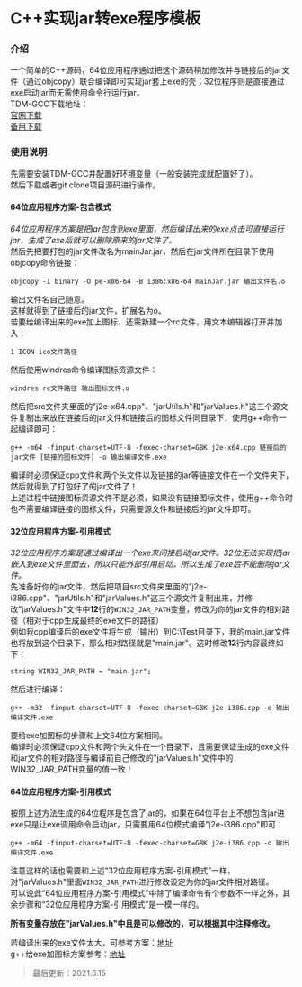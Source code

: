 # C++实现jar转exe程序模板

### 介绍
一个简单的C++源码，64位应用程序通过把这个源码稍加修改并与链接后的jar文件（通过objcopy）联合编译即可实现jar套上exe的壳；32位程序则是直接通过exe启动jar而无需使用命令行运行jar。<br>
TDM-GCC下载地址：<br>
[官网下载](https://jmeubank.github.io/tdm-gcc/)<br>
[备用下载](https://swsk33.lanzoui.com/b0bqvyq4d)<br>

### 使用说明
先需要安装TDM-GCC并配置好环境变量（一般安装完成就配置好了）。<br>
然后下载或者git clone项目源码进行操作。<br>
#### 64位应用程序方案-包含模式
*64位应用程序方案是把jar包含到exe里面，然后编译出来的exe点击可直接运行jar，生成了exe后就可以删除原来的jar文件了。*<br>
然后先把要打包的jar文件改名为mainJar.jar，然后在jar文件所在目录下使用objcopy命令链接：<br>
```
objcopy -I binary -O pe-x86-64 -B i386:x86-64 mainJar.jar 输出文件名.o
```
输出文件名自己随意。<br>
这样就得到了链接后的jar文件，扩展名为o。<br>
若要给编译出来的exe加上图标，还需新建一个rc文件，用文本编辑器打开并加入：<br>
```
1 ICON ico文件路径
```
然后使用windres命令编译图标资源文件：<br>
```
windres rc文件路径 输出图标文件.o
```
然后把src文件夹里面的"j2e-x64.cpp"、"jarUtils.h"和"jarValues.h"这三个源文件复制出来放在链接后的jar文件和链接后的图标文件同目录下，使用g++命令一起编译即可：<br>
```
g++ -m64 -finput-charset=UTF-8 -fexec-charset=GBK j2e-x64.cpp 链接后的jar文件 [链接的图标文件] -o 输出编译文件.exe
```
编译时必须保证cpp文件和两个头文件以及链接的jar等链接文件在一个文件夹下，然后就得到了打包好了的jar文件了！<br>
上述过程中链接图标资源文件不是必须，如果没有链接图标文件，使用g++命令时也不需要编译链接的图标文件，只需要源文件和链接后的jar文件即可。<br>
#### 32位应用程序方案-引用模式
*32位应用程序方案是通过编译出一个exe来间接启动jar文件。32位无法实现把jar嵌入到exe文件里面去，所以只能外部引用启动，所以生成了exe后不能删除jar文件。*<br>
先准备好你的jar文件，然后把项目src文件夹里面的"j2e-i386.cpp"、"jarUtils.h"和"jarValues.h"这三个源文件复制出来，并修改"jarValues.h"文件中**12**行的```WIN32_JAR_PATH```变量，修改为你的jar文件的相对路径（相对于cpp生成最终的exe文件的路径）<br>
例如我cpp编译后的exe文件将生成（输出）到C:\Test目录下，我的main.jar文件也将放到这个目录下，那么相对路径就是"main.jar"。这时修改**12**行内容最终如下：<br>
```
string WIN32_JAR_PATH = "main.jar";
```
然后进行编译：<br>
```
g++ -m32 -finput-charset=UTF-8 -fexec-charset=GBK j2e-i386.cpp -o 输出编译文件.exe
```
要给exe加图标的步骤和上文64位方案相同。<br>
编译时必须保证cpp文件和两个头文件在一个目录下，且需要保证生成的exe文件和jar文件的相对路径与编译前自己修改的"jarValues.h"文件中的WIN32_JAR_PATH变量的值一致！<br>
#### 64位应用程序方案-引用模式
按照上述方法生成的64位程序是包含了jar的，如果在64位平台上不想包含jar进exe只是让exe调用命令启动jar，只需要用64位模式编译"j2e-i386.cpp"即可：
```
g++ -m64 -finput-charset=UTF-8 -fexec-charset=GBK j2e-i386.cpp -o 输出编译文件.exe
```
注意这样的话也需要和上述“32位应用程序方案-引用模式”一样，对"jarValues.h"里面```WIN32_JAR_PATH```进行修改设定为你的jar文件相对路径。<br>
可以说此“64位应用程序方案-引用模式”中除了编译命令有个参数不一样之外，其余步骤和“32位应用程序方案-引用模式”是一模一样的。<br>

**所有变量存放在"jarValues.h"中且是可以修改的，可以根据其中注释修改。**<br>

若编译出来的exe文件太大，可参考方案：[地址](https://blog.csdn.net/yanhanhui1/article/details/109631544)<br>
g++给exe加图标方案参考：[地址](https://blog.csdn.net/yanhanhui1/article/details/110238429)<br>
>最后更新：2021.6.15